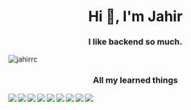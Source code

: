<h1 align="center">Hi 👋, I'm Jahir</h1>
<h3 align="center">I like backend so much.</h3>

<img align="center" src="https://github-readme-stats.vercel.app/api/top-langs?username=jahirrc&show_icons=true&locale=en&layout=compact" alt="jahirrc" />

<h3 align="center">All my learned things</h3>

<img align="left" src="https://img.shields.io/badge/css3-%231572B6.svg?style=for-the-badge&logo=css3&logoColor=white">
<img align="left" src="https://img.shields.io/badge/html5-%23E34F26.svg?style=for-the-badge&logo=html5&logoColor=white">
<img align="left" src="https://img.shields.io/badge/javascript-%23323330.svg?style=for-the-badge&logo=javascript&logoColor=%23F7DF1E">
<img align="left" src="https://img.shields.io/badge/typescript-%23007ACC.svg?style=for-the-badge&logo=typescript&logoColor=white">

<img align="left" src="https://img.shields.io/badge/c%23-%23239120.svg?style=for-the-badge&logo=c-sharp&logoColor=white">
<img align="left" src="https://img.shields.io/badge/php-%23777BB4.svg?style=for-the-badge&logo=php&logoColor=white">
<img align="left" src="https://img.shields.io/badge/java-%23ED8B00.svg?style=for-the-badge&logo=openjdk&logoColor=white">

<img align="left" src="https://img.shields.io/badge/Firebase-039BE5?style=for-the-badge&logo=Firebase&logoColor=white">
<img align="left" src="https://img.shields.io/badge/mysql-%2300f.svg?style=for-the-badge&logo=mysql&logoColor=white">
